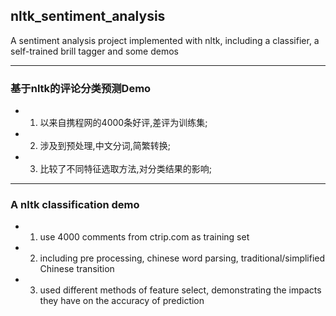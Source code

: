 ## nltk_sentiment_analysis
A sentiment analysis project implemented with nltk, including a classifier, a self-trained brill tagger and some demos
***
### 基于nltk的评论分类预测Demo
* 1. 以来自携程网的4000条好评,差评为训练集;
* 2. 涉及到预处理,中文分词,简繁转换;
* 3. 比较了不同特征选取方法,对分类结果的影响;
***
### A nltk classification demo
* 1. use 4000 comments from ctrip.com as training set
* 2. including pre processing, chinese word parsing, traditional/simplified Chinese transition
* 3. used different methods of feature select, demonstrating the impacts they have on the accuracy of prediction
